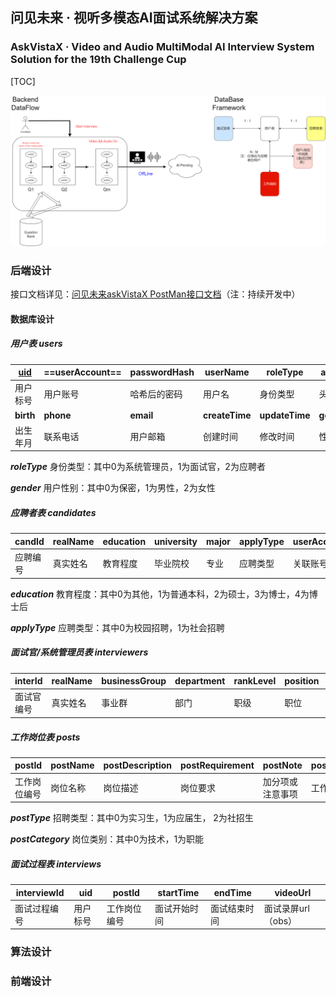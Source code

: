 ## 问见未来 · 视听多模态AI面试系统解决方案

### AskVistaX · Video and Audio MultiModal AI Interview System Solution for the 19th Challenge Cup

[TOC]

![askVistaX数据库架构设计及数据流图](./figures/askVistaX数据库架构设计及数据流图.png)

### 后端设计

接口文档详见：[问见未来askVistaX PostMan接口文档](https://documenter.getpostman.com/view/32022529/2sB34mhxzq)（注：持续开发中）

#### 数据库设计

##### 用户表 users

| <u>uid</u> | ==userAccount== | passwordHash | userName       | roleType       | avatar     |
| ---------- | --------------- | ------------ | -------------- | -------------- | ---------- |
| 用户标号   | 用户账号        | 哈希后的密码 | 用户名         | 身份类型       | 头像url    |
| **birth**  | **phone**       | **email**    | **createTime** | **updateTime** | **gender** |
| 出生年月   | 联系电话        | 用户邮箱     | 创建时间       | 修改时间       | 性别       |

***roleType*** 身份类型：其中0为系统管理员，1为面试官，2为应聘者

***gender*** 用户性别：其中0为保密，1为男性，2为女性



##### 应聘者表 candidates

| candId   | realName | education | university | major | applyType | userAccount |
| -------- | -------- | --------- | ---------- | ----- | --------- | ----------- |
| 应聘编号 | 真实姓名 | 教育程度  | 毕业院校   | 专业  | 应聘类型  | 关联账号    |

***education*** 教育程度：其中0为其他，1为普通本科，2为硕士，3为博士，4为博士后

***applyType*** 应聘类型：其中0为校园招聘，1为社会招聘



##### 面试官/系统管理员表 interviewers

| interId    | realName | businessGroup | department | rankLevel | position | userAccount |
| ---------- | -------- | ------------- | ---------- | --------- | -------- | ----------- |
| 面试官编号 | 真实姓名 | 事业群        | 部门       | 职级      | 职位     | 关联账号    |



##### 工作岗位表 posts

| postId       | postName | postDescription | postRequirement | postNote         | postLocation | postBusinessGroup | postType | postCategory |
| ------------ | -------- | --------------- | --------------- | ---------------- | ------------ | ----------------- | -------- | ------------ |
| 工作岗位编号 | 岗位名称 | 岗位描述        | 岗位要求        | 加分项或注意事项 | 工作地点     | 招聘事业群        | 招聘类型 | 岗位类别     |

***postType*** 招聘类型：其中0为实习生，1为应届生， 2为社招生

***postCategory*** 岗位类别：其中0为技术，1为职能



##### 面试过程表 interviews

| interviewId  | uid      | postId       | startTime    | endTime      | videoUrl           |
| ------------ | -------- | ------------ | ------------ | ------------ | ------------------ |
| 面试过程编号 | 用户标号 | 工作岗位编号 | 面试开始时间 | 面试结束时间 | 面试录屏url（obs） |





### 算法设计

### 前端设计
